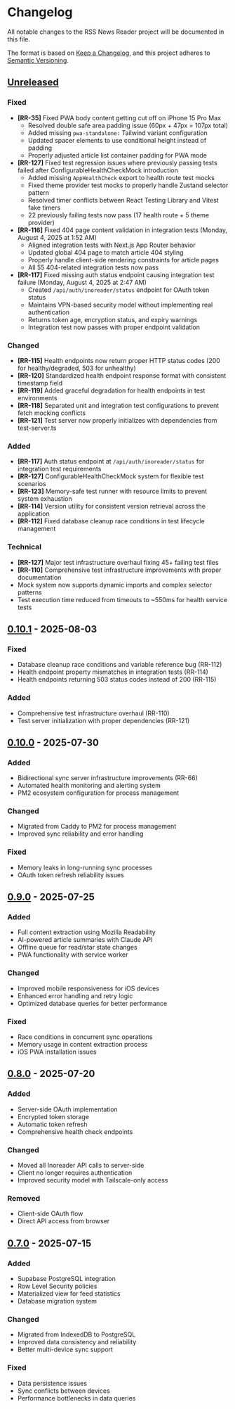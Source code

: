 # Changelog

All notable changes to the RSS News Reader project will be documented in this file.

The format is based on [Keep a Changelog](https://keepachangelog.com/en/1.0.0/),
and this project adheres to [Semantic Versioning](https://semver.org/spec/v2.0.0.html).

## [Unreleased]

### Fixed
- **[RR-35]** Fixed PWA body content getting cut off on iPhone 15 Pro Max
  - Resolved double safe area padding issue (60px + 47px = 107px total)
  - Added missing `pwa-standalone:` Tailwind variant configuration
  - Updated spacer elements to use conditional height instead of padding
  - Properly adjusted article list container padding for PWA mode
- **[RR-127]** Fixed test regression issues where previously passing tests failed after ConfigurableHealthCheckMock introduction
  - Added missing `AppHealthCheck` export to health route test mocks
  - Fixed theme provider test mocks to properly handle Zustand selector pattern
  - Resolved timer conflicts between React Testing Library and Vitest fake timers
  - 22 previously failing tests now pass (17 health route + 5 theme provider)
- **[RR-116]** Fixed 404 page content validation in integration tests (Monday, August 4, 2025 at 1:52 AM)
  - Aligned integration tests with Next.js App Router behavior
  - Updated global 404 page to match article 404 styling
  - Properly handle client-side rendering constraints for article pages
  - All 55 404-related integration tests now pass
- **[RR-117]** Fixed missing auth status endpoint causing integration test failure (Monday, August 4, 2025 at 2:47 AM)
  - Created `/api/auth/inoreader/status` endpoint for OAuth token status
  - Maintains VPN-based security model without implementing real authentication
  - Returns token age, encryption status, and expiry warnings
  - Integration test now passes with proper endpoint validation

### Changed
- **[RR-115]** Health endpoints now return proper HTTP status codes (200 for healthy/degraded, 503 for unhealthy)
- **[RR-120]** Standardized health endpoint response format with consistent timestamp field
- **[RR-119]** Added graceful degradation for health endpoints in test environments
- **[RR-118]** Separated unit and integration test configurations to prevent fetch mocking conflicts
- **[RR-121]** Test server now properly initializes with dependencies from test-server.ts

### Added
- **[RR-117]** Auth status endpoint at `/api/auth/inoreader/status` for integration test requirements
- **[RR-127]** ConfigurableHealthCheckMock system for flexible test scenarios
- **[RR-123]** Memory-safe test runner with resource limits to prevent system exhaustion
- **[RR-114]** Version utility for consistent version retrieval across the application
- **[RR-112]** Fixed database cleanup race conditions in test lifecycle management

### Technical
- **[RR-127]** Major test infrastructure overhaul fixing 45+ failing test files
- **[RR-110]** Comprehensive test infrastructure improvements with proper documentation
- Mock system now supports dynamic imports and complex selector patterns
- Test execution time reduced from timeouts to ~550ms for health service tests

## [0.10.1] - 2025-08-03

### Fixed
- Database cleanup race conditions and variable reference bug (RR-112)
- Health endpoint property mismatches in integration tests (RR-114) 
- Health endpoints returning 503 status codes instead of 200 (RR-115)

### Added
- Comprehensive test infrastructure overhaul (RR-110)
- Test server initialization with proper dependencies (RR-121)

## [0.10.0] - 2025-07-30

### Added
- Bidirectional sync server infrastructure improvements (RR-66)
- Automated health monitoring and alerting system
- PM2 ecosystem configuration for process management

### Changed
- Migrated from Caddy to PM2 for process management
- Improved sync reliability and error handling

### Fixed
- Memory leaks in long-running sync processes
- OAuth token refresh reliability issues

## [0.9.0] - 2025-07-25

### Added
- Full content extraction using Mozilla Readability
- AI-powered article summaries with Claude API
- Offline queue for read/star state changes
- PWA functionality with service worker

### Changed
- Improved mobile responsiveness for iOS devices
- Enhanced error handling and retry logic
- Optimized database queries for better performance

### Fixed
- Race conditions in concurrent sync operations
- Memory usage in content extraction process
- iOS PWA installation issues

## [0.8.0] - 2025-07-20

### Added
- Server-side OAuth implementation
- Encrypted token storage
- Automatic token refresh
- Comprehensive health check endpoints

### Changed
- Moved all Inoreader API calls to server-side
- Client no longer requires authentication
- Improved security model with Tailscale-only access

### Removed
- Client-side OAuth flow
- Direct API access from browser

## [0.7.0] - 2025-07-15

### Added
- Supabase PostgreSQL integration
- Row Level Security policies
- Materialized view for feed statistics
- Database migration system

### Changed
- Migrated from IndexedDB to PostgreSQL
- Improved data consistency and reliability
- Better multi-device sync support

### Fixed
- Data persistence issues
- Sync conflicts between devices
- Performance bottlenecks in data queries

[Unreleased]: https://github.com/shayonpal/rss-news-reader/compare/v0.10.1...HEAD
[0.10.1]: https://github.com/shayonpal/rss-news-reader/compare/v0.10.0...v0.10.1
[0.10.0]: https://github.com/shayonpal/rss-news-reader/compare/v0.9.0...v0.10.0
[0.9.0]: https://github.com/shayonpal/rss-news-reader/compare/v0.8.0...v0.9.0
[0.8.0]: https://github.com/shayonpal/rss-news-reader/compare/v0.7.0...v0.8.0
[0.7.0]: https://github.com/shayonpal/rss-news-reader/releases/tag/v0.7.0